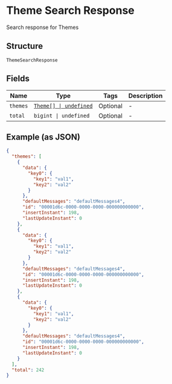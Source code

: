
# Theme Search Response

Search response for Themes

## Structure

`ThemeSearchResponse`

## Fields

| Name | Type | Tags | Description |
|  --- | --- | --- | --- |
| `themes` | [`Theme[] \| undefined`](../../doc/models/theme.md) | Optional | - |
| `total` | `bigint \| undefined` | Optional | - |

## Example (as JSON)

```json
{
  "themes": [
    {
      "data": {
        "key0": {
          "key1": "val1",
          "key2": "val2"
        }
      },
      "defaultMessages": "defaultMessages4",
      "id": "00001d6c-0000-0000-0000-000000000000",
      "insertInstant": 198,
      "lastUpdateInstant": 0
    },
    {
      "data": {
        "key0": {
          "key1": "val1",
          "key2": "val2"
        }
      },
      "defaultMessages": "defaultMessages4",
      "id": "00001d6c-0000-0000-0000-000000000000",
      "insertInstant": 198,
      "lastUpdateInstant": 0
    },
    {
      "data": {
        "key0": {
          "key1": "val1",
          "key2": "val2"
        }
      },
      "defaultMessages": "defaultMessages4",
      "id": "00001d6c-0000-0000-0000-000000000000",
      "insertInstant": 198,
      "lastUpdateInstant": 0
    }
  ],
  "total": 242
}
```

